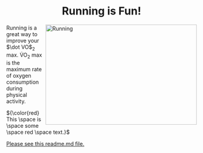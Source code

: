 <h1 align="center">Running is Fun!</h1>

<img src="https://images.unsplash.com/photo-1487956382158-bb926046304a?q=80&w=2971&auto=format&fit=crop&ixlib=rb-4.0.3&ixid=M3wxMjA3fDB8MHxwaG90by1wYWdlfHx8fGVufDB8fHx8fA%3D%3D" alt="Running" width="400" height="266.25" align="right">

<p align="left"> Running is a great way to improve your $\dot VO$<sub>2</sub> max. V&#x0307;O<sub>2</sub> max is the maximum rate of oxygen consumption during physical activity.</p>

<p align="left"> ${\color{red} This \space is \space some \space red \space text.}$ </p>

<a href=readme.md> Please see this readme.md file. </a>
